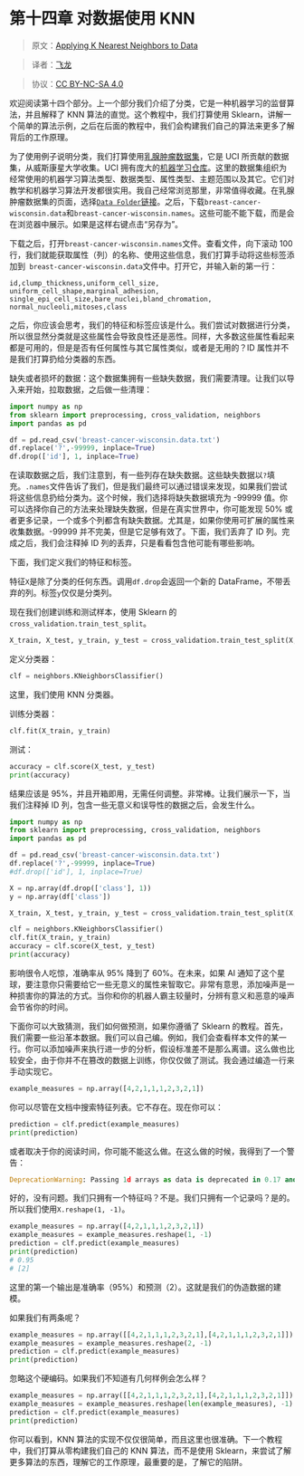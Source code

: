 # 第十四章 对数据使用 KNN

> 原文：[Applying K Nearest Neighbors to Data](https://pythonprogramming.net/k-nearest-neighbors-application-machine-learning-tutorial/)

> 译者：[飞龙](https://github.com/wizardforcel)

> 协议：[CC BY-NC-SA 4.0](http://creativecommons.org/licenses/by-nc-sa/4.0/)

欢迎阅读第十四个部分。上一个部分我们介绍了分类，它是一种机器学习的监督算法，并且解释了 KNN 算法的直觉。这个教程中，我们打算使用 Sklearn，讲解一个简单的算法示例，之后在后面的教程中，我们会构建我们自己的算法来更多了解背后的工作原理。

为了使用例子说明分类，我们打算使用[乳腺肿瘤数据集](https://archive.ics.uci.edu/ml/datasets/Breast+Cancer+Wisconsin+%28Original%29)，它是 UCI 所贡献的数据集，从威斯康星大学收集。UCI 拥有庞大的[机器学习仓库](https://archive.ics.uci.edu/ml/datasets.html)。这里的数据集组织为经常使用的机器学习算法类型、数据类型、属性类型、主题范围以及其它。它们对教学和机器学习算法开发都很实用。我自己经常浏览那里，非常值得收藏。在乳腺肿瘤数据集的页面，选择[`Data Folder`链接](https://archive.ics.uci.edu/ml/machine-learning-databases/breast-cancer-wisconsin/)。之后，下载`breast-cancer-wisconsin.data`和`breast-cancer-wisconsin.names`。这些可能不能下载，而是会在浏览器中展示。如果是这样右键点击“另存为”。

下载之后，打开`breast-cancer-wisconsin.names`文件。查看文件，向下滚动 100 行，我们就能获取属性（列）的名称、使用这些信息，我们打算手动将这些标签添加到` breast-cancer-wisconsin.data`文件中。打开它，并输入新的第一行：

```
id,clump_thickness,uniform_cell_size,
uniform_cell_shape,marginal_adhesion,
single_epi_cell_size,bare_nuclei,bland_chromation,
normal_nucleoli,mitoses,class
```

之后，你应该会思考，我们的特征和标签应该是什么。我们尝试对数据进行分类，所以很显然分类就是这些属性会导致良性还是恶性。同样，大多数这些属性看起来都是可用的，但是是否有任何属性与其它属性类似，或者是无用的？ID 属性并不是我们打算扔给分类器的东西。

缺失或者损坏的数据：这个数据集拥有一些缺失数据，我们需要清理。让我们以导入来开始，拉取数据，之后做一些清理：

```py
import numpy as np
from sklearn import preprocessing, cross_validation, neighbors
import pandas as pd

df = pd.read_csv('breast-cancer-wisconsin.data.txt')
df.replace('?',-99999, inplace=True)
df.drop(['id'], 1, inplace=True)
```

在读取数据之后，我们注意到，有一些列存在缺失数据。这些缺失数据以`?`填充。`.names`文件告诉了我们，但是我们最终可以通过错误来发现，如果我们尝试将这些信息扔给分类为。这个时候，我们选择将缺失数据填充为 -99999 值。你可以选择你自己的方法来处理缺失数据，但是在真实世界中，你可能发现 50% 或者更多记录，一个或多个列都含有缺失数据。尤其是，如果你使用可扩展的属性来收集数据。-99999 并不完美，但是它足够有效了。下面，我们丢弃了 ID 列。完成之后，我们会注释掉 ID 列的丢弃，只是看看包含他可能有哪些影响。

下面，我们定义我们的特征和标签。

特征`X`是除了分类的任何东西。调用`df.drop`会返回一个新的 DataFrame，不带丢弃的列。标签`y`仅仅是分类列。

现在我们创建训练和测试样本，使用 Sklearn 的`cross_validation.train_test_split`。

```py
X_train, X_test, y_train, y_test = cross_validation.train_test_split(X, y, test_size=0.2)
```

定义分类器：


```py
clf = neighbors.KNeighborsClassifier()
```

这里，我们使用 KNN 分类器。

训练分类器：

```py
clf.fit(X_train, y_train)
```

测试：

```py
accuracy = clf.score(X_test, y_test)
print(accuracy)
```

结果应该是 95%，并且开箱即用，无需任何调整。非常棒。让我们展示一下，当我们注释掉 ID 列，包含一些无意义和误导性的数据之后，会发生什么。

```py
import numpy as np
from sklearn import preprocessing, cross_validation, neighbors
import pandas as pd

df = pd.read_csv('breast-cancer-wisconsin.data.txt')
df.replace('?',-99999, inplace=True)
#df.drop(['id'], 1, inplace=True)

X = np.array(df.drop(['class'], 1))
y = np.array(df['class'])

X_train, X_test, y_train, y_test = cross_validation.train_test_split(X, y, test_size=0.2)

clf = neighbors.KNeighborsClassifier()
clf.fit(X_train, y_train)
accuracy = clf.score(X_test, y_test)
print(accuracy)
```

影响很令人吃惊，准确率从 95% 降到了 60%。在未来，如果 AI 通知了这个星球，要注意你只需要给它一些无意义的属性来智取它。非常有意思，添加噪声是一种损害你的算法的方式。当你和你的机器人霸主较量时，分辨有意义和恶意的噪声会节省你的时间。


下面你可以大致猜测，我们如何做预测，如果你遵循了 Sklearn 的教程。首先，我们需要一些沿革本数据。我们可以自己编。例如，我们会查看样本文件的某一行。你可以添加噪声来执行进一步的分析，假设标准差不是那么离谱。这么做也比较安全，由于你并不在篡改的数据上训练，你仅仅做了测试。我会通过编造一行来手动实现它。

```py
example_measures = np.array([4,2,1,1,1,2,3,2,1])
```

你可以尽管在文档中搜索特征列表。它不存在。现在你可以：

```py
prediction = clf.predict(example_measures)
print(prediction)
```

或者取决于你的阅读时间，你可能不能这么做。在这么做的时候，我得到了一个警告：

```py
DeprecationWarning: Passing 1d arrays as data is deprecated in 0.17 and will raise ValueError in 0.19. Reshape your data either using X.reshape(-1, 1) if your data has a single feature or X.reshape(1, -1) if it contains a single sample.
```

好的，没有问题。我们只拥有一个特征吗？不是。我们只拥有一个记录吗？是的。所以我们使用`X.reshape(1, -1)`。

```py
example_measures = np.array([4,2,1,1,1,2,3,2,1])
example_measures = example_measures.reshape(1, -1)
prediction = clf.predict(example_measures)
print(prediction)
# 0.95
# [2]
```

这里的第一个输出是准确率（95%）和预测（2）。这就是我们的伪造数据的建模。

如果我们有两条呢？

```py
example_measures = np.array([[4,2,1,1,1,2,3,2,1],[4,2,1,1,1,2,3,2,1]])
example_measures = example_measures.reshape(2, -1)
prediction = clf.predict(example_measures)
print(prediction)
```

忽略这个硬编码。如果我们不知道有几何样例会怎么样？

```py
example_measures = np.array([[4,2,1,1,1,2,3,2,1],[4,2,1,1,1,2,3,2,1]])
example_measures = example_measures.reshape(len(example_measures), -1)
prediction = clf.predict(example_measures)
print(prediction)
```

你可以看到，KNN 算法的实现不仅仅很简单，而且这里也很准确。下一个教程中，我们打算从零构建我们自己的 KNN 算法，而不是使用 Sklearn，来尝试了解更多算法的东西，理解它的工作原理，最重要的是，了解它的陷阱。
